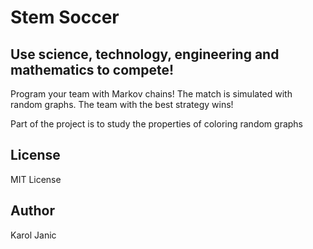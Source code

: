 # Stem Soccer

## Use science, technology, engineering and mathematics to compete!
Program your team with Markov chains!
The match is simulated with random graphs.
The team with the best strategy wins!


Part of the project is to study the properties of coloring random graphs 

## License
MIT License

## Author
Karol Janic

